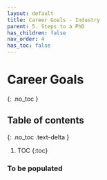 ```yaml
---
layout: default
title: Career Goals - Industry
parent: 5. Steps to a PhD
has_children: false
nav_order: 4
has_toc: false
---
```


# Career Goals

{: .no_toc }

## Table of contents
{: .no_toc .text-delta }

1. TOC
{:toc}

### To be populated
